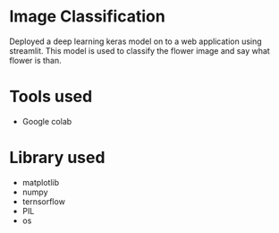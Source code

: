 # Image Classification 
Deployed a deep learning keras model on to a web application using streamlit. This model is used to classify the flower image and say what flower is than.

# Tools used 
* Google colab 

# Library used 
* matplotlib
* numpy
* ternsorflow 
* PIL
* os

